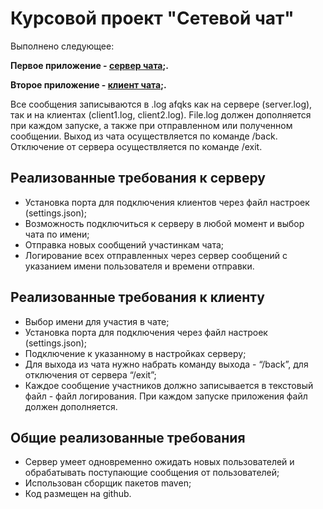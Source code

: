 # Курсовой проект "Сетевой чат"

Выполнено следующее:

**Первое приложение - [сервер чата](./server/src/main/java/org/example/Main.java);.**

**Второе приложение - [клиент чата](./client1/src/main/java/org/example/Client.java);.**

Все сообщения записываются в .log afqks как на сервере (server.log), так и на клиентах (client1.log, client2.log).
File.log должен дополняется при каждом запуске, а также при отправленном или полученном сообщении. 
Выход из чата осуществляется по команде /back. Отключение от сервера осуществляется по команде /exit.

## Реализованные требования к серверу

- Установка порта для подключения клиентов через файл настроек (settings.json);
- Возможность подключиться к серверу в любой момент и выбор чата по имени;
- Отправка новых сообщений участинкам чата;
- Логирование всех отправленных через сервер сообщений с указанием имени пользователя и времени отправки.

## Реализованные требования к клиенту

- Выбор имени для участия в чате;
- Установка порта для подключения через файл настроек (settings.json);
- Подключение к указанному в настройках серверу;
- Для выхода из чата нужно набрать команду выхода - “/back”, для отключения от сервера “/exit”;
- Каждое сообщение участников должно записывается в текстовый файл - файл логирования. При каждом запуске приложения файл должен дополняется.

## Общие реализованные требования

- Сервер умеет одновременно ожидать новых пользователей и обрабатывать поступающие сообщения от пользователей;
- Использован сборщик пакетов maven;
- Код размещен на github.
